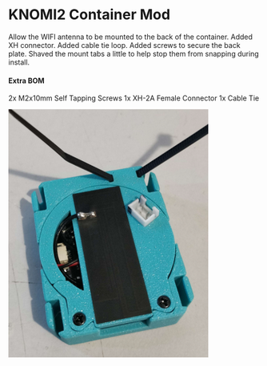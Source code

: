 # KNOMI2 Container Mod
Allow the WIFI antenna to be mounted to the back of the container.
Added XH connector.
Added cable tie loop.
Added screws to secure the back plate.
Shaved the mount tabs a little to help stop them from snapping during install.

#### Extra BOM
2x M2x10mm Self Tapping Screws
1x XH-2A Female Connector
1x Cable Tie

<img src="./images/photo.jpg" width="400"/>
